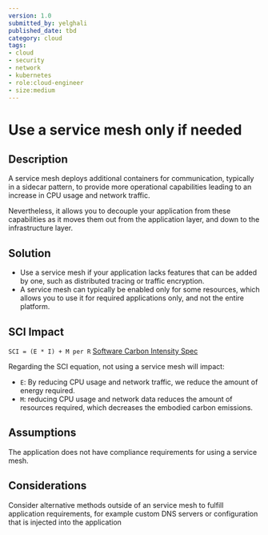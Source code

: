 ```yaml
---
version: 1.0
submitted_by: yelghali
published_date: tbd
category: cloud
tags: 
- cloud
- security
- network
- kubernetes
- role:cloud-engineer
- size:medium
---
```


# Use a service mesh only if needed

## Description
A service mesh deploys additional containers for communication, typically in a sidecar pattern, to provide more operational capabilities leading to an increase in CPU usage and network traffic. 

Nevertheless, it allows you to decouple your application from these capabilities as it moves them out from the application layer, and down to the infrastructure layer.

## Solution
- Use a service mesh if your application lacks features that can be added by one, such as distributed tracing or traffic encryption.
- A service mesh can typically be enabled only for some resources, which allows you to use it for required applications only, and not the entire platform.


## SCI Impact
`SCI = (E * I) + M per R`
[Software Carbon Intensity Spec](https://grnsft.org/sci)

Regarding the SCI equation, not using a service mesh will impact:

- `E`: By reducing CPU usage and network traffic, we reduce the amount of energy required.
- `M`: reducing CPU usage and network data reduces the amount of resources required, which decreases the embodied carbon emissions.

## Assumptions
The application does not have compliance requirements for using a service mesh. 

## Considerations
Consider alternative methods outside of an service mesh to fulfill application requirements, for example custom DNS servers or configuration that is injected into the application
